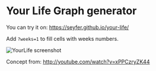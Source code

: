 Your Life Graph generator
========

You can try it on: https://seyfer.github.io/your-life/

Add `?weeks=1` to fill cells with weeks numbers.

![YourLife screenshot](/screenshots/screenshot.png?raw=true "Your Life Graph generator")

Concept from: http://youtube.com/watch?v=xPPCzryZK44
